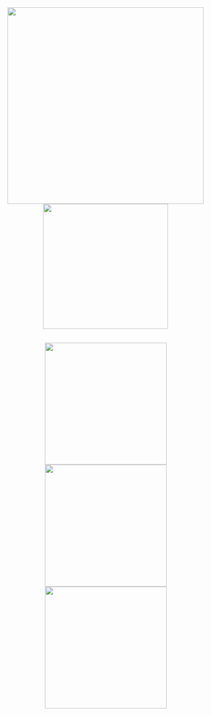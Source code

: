 <div align="center">
  <a href="#" alt="My Github Stats">
    <img width="440" align="center" src="https://github-readme-stats.vercel.app/api?username=cstrlcs&show_icons=true&theme=dracula&count_private=true&hide=stars,prs,issues,contribs&hide_border=true&border_radius=0&custom_title=Stats&bg_color=0d1117" alt="" />
  </a>
  <a href="#" alt="My Top Languages">
    <img width="280" align="center" src="https://github-readme-stats.vercel.app/api/top-langs/?username=cstrlcs&layout=compact&theme=dracula&hide_border=true&border_radius=0&custom_title=Top%20languages&hide=CSS,HTML&bg_color=0d1117" alt="" />
  </a>
</div>

<br>

<p align="center">
  <a href="https://github.com/cstrlcs/nuxtesse" alt="nuxtesse">
    <img width="273" src="https://github-readme-stats.vercel.app/api/pin/?username=cstrlcs&repo=nuxtesse&theme=dracula&bg_color=0d1117&border_radius=0&show_icons=false" alt="" />
  </a>
  <a href="https://github.com/cstrlcs/figma-font-helper-deno" alt="figma-font-helper-deno">
    <img width="273" src="https://github-readme-stats.vercel.app/api/pin/?username=cstrlcs&repo=figma-font-helper-deno&theme=dracula&bg_color=0d1117&border_radius=0&show_icons=false" alt="" />
  </a>
  <a href="https://github.com/cstrlcs/obsidian-auto-homepage" alt="obsidian-auto-homepage">
    <img width="273" src="https://github-readme-stats.vercel.app/api/pin/?username=cstrlcs&repo=obsidian-auto-homepage&theme=dracula&bg_color=0d1117&border_radius=0&show_icons=false" alt="" />
  </a>
</p>
